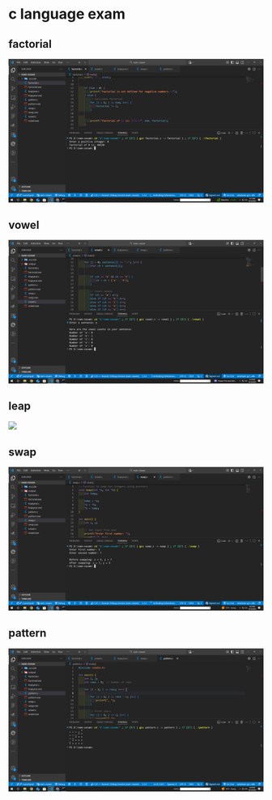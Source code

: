 <h1>c language exam</h1>
<h2>factorial</h2>
<img src="nam-cexam/output/factorial.png">
<h2>vowel</h2>
<img src="nam-cexam/output/vowel.png">
<h2>leap</h2>
<img src="nam-cexam/output/leap.png">
<h2>swap</h2>
<img src="nam-cexam/output/swap.png">
<h2>pattern</h2>
<img src="nam-cexam/output/pattern.png">
